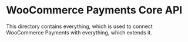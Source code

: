 # WooCommerce Payments Core API

This directory contains everything, which is used to connect WooCommerce Payments with everything, which extends it.
